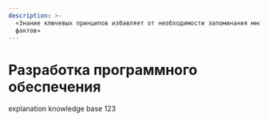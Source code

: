 ```yaml
---
description: >-
  «Знание ключевых принципов избавляет от необходимости запоминания множества
  фактов»
---
```


# Разработка программного обеспечения

explanation knowledge base 123



